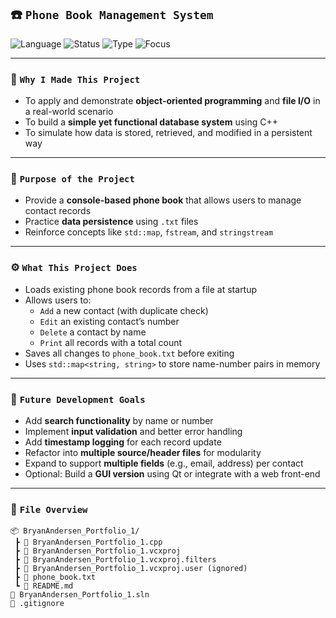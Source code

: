 ## ☎️ `Phone Book Management System`

![Language](https://img.shields.io/badge/C++-Project-blue?style=for-the-badge&logo=c%2B%2B)
![Status](https://img.shields.io/badge/Status-Active-brightgreen?style=for-the-badge)
![Type](https://img.shields.io/badge/Type-Console%20App-lightgrey?style=for-the-badge)
![Focus](https://img.shields.io/badge/Focus-OOP%20%26%20File%20Handling-orange?style=for-the-badge)

---

### 🎯 `Why I Made This Project`
- To apply and demonstrate **object-oriented programming** and **file I/O** in a real-world scenario  
- To build a **simple yet functional database system** using C++  
- To simulate how data is stored, retrieved, and modified in a persistent way

---

### 🧠 `Purpose of the Project`
- Provide a **console-based phone book** that allows users to manage contact records  
- Practice **data persistence** using `.txt` files  
- Reinforce concepts like `std::map`, `fstream`, and `stringstream`

---

### ⚙️ `What This Project Does`
- Loads existing phone book records from a file at startup  
- Allows users to:
  - `Add` a new contact (with duplicate check)  
  - `Edit` an existing contact’s number  
  - `Delete` a contact by name  
  - `Print` all records with a total count  
- Saves all changes to `phone_book.txt` before exiting  
- Uses `std::map<string, string>` to store name-number pairs in memory

---

### 🚀 `Future Development Goals`
- Add **search functionality** by name or number  
- Implement **input validation** and better error handling  
- Add **timestamp logging** for each record update  
- Refactor into **multiple source/header files** for modularity  
- Expand to support **multiple fields** (e.g., email, address) per contact  
- Optional: Build a **GUI version** using Qt or integrate with a web front-end

---

### 📁 `File Overview`
```
📦 BryanAndersen_Portfolio_1/
 ┣ 📄 BryanAndersen_Portfolio_1.cpp
 ┣ 📄 BryanAndersen_Portfolio_1.vcxproj
 ┣ 📄 BryanAndersen_Portfolio_1.vcxproj.filters
 ┣ 📄 BryanAndersen_Portfolio_1.vcxproj.user (ignored)
 ┣ 📄 phone_book.txt
 ┗ 📄 README.md
📄 BryanAndersen_Portfolio_1.sln
📄 .gitignore
```
